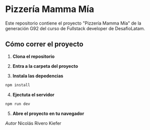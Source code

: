 # Pizzería Mamma Mía

Este repositorio contiene el proyecto "Pizzería Mamma Mía" de la generación G92 del curso de Fullstack developer de DesafioLatam.

## Cómo correr el proyecto

1. **Clona el repositorio**

2. **Entra a la carpeta del proyecto**

3. **Instala las depedencias**
```bash
npm install
```
4. **Ejectuta el servidor**
```bash
npm run dev
```
5. **Abre el proyecto en tu navegador**

*Autor*
Nicolás Rivero Kiefer